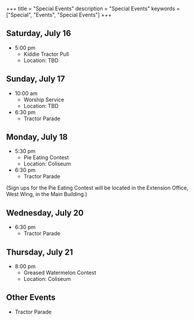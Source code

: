 +++
title = "Special Events"
description = "Special Events"
keywords = ["Special", "Events", "Special Events"]
+++

## Saturday, July 16 
* 5:00 pm
    * Kiddie Tractor Pull
    * Location: TBD


## Sunday, July 17
* 10:00 am
    * Worship Service
    * Location: TBD
* 6:30 pm
    * Tractor Parade


## Monday, July 18
* 5:30 pm
    * Pie Eating Contest
    * Location: Coliseum
* 6:30 pm
    * Tractor Parade

(Sign ups for the Pie Eating Contest will be located in the Extension Office, West Wing, in the Main Building.)


## Wednesday, July 20
* 6:30 pm
    * Tractor Parade


## Thursday, July 21
* 8:00 pm
    * Greased Watermelon Contest
    * Location: Coliseum


## Other Events

* Tractor Parade
